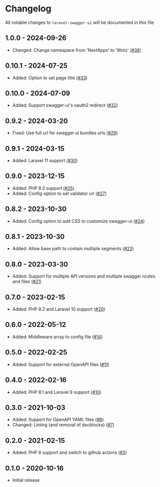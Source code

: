 # Changelog

All notable changes to `laravel-swagger-ui` will be documented in this file

## 1.0.0 - 2024-09-26

- Changed: Change namespace from 'NextApps' to 'Wotz' ([#36](https://github.com/wotzebra/laravel-swagger-ui/pull/36))

## 0.10.1 - 2024-07-25

- Added: Option to set page title ([#33](https://github.com/wotzebra/laravel-swagger-ui/pull/33))

## 0.10.0 - 2024-07-09

- Added: Support swagger-ui's oauth2 redirect ([#32](https://github.com/wotzebra/laravel-swagger-ui/pull/32))

## 0.9.2 - 2024-03-20

- Fixed: Use full url for swagger ui bundles urls ([#29](https://github.com/wotzebra/laravel-swagger-ui/pull/29))

## 0.9.1 - 2024-03-15

- Added: Laravel 11 support ([#30](https://github.com/wotzebra/laravel-swagger-ui/pull/30))

## 0.9.0 - 2023-12-15

- Added: PHP 8.3 support ([#25](https://github.com/wotzebra/laravel-swagger-ui/pull/25))
- Added: Config option to set validator url ([#27](https://github.com/wotzebra/laravel-swagger-ui/pull/27))

## 0.8.2 - 2023-10-30

- Added: Config option to add CSS to customize swagger-ui ([#24](https://github.com/wotzebra/laravel-swagger-ui/pull/24))

## 0.8.1 - 2023-10-30

- Added: Allow base path to contain multiple segments ([#23](https://github.com/wotzebra/laravel-swagger-ui/pull/23))

## 0.8.0 - 2023-03-30

- Added: Support for multiple API versions and multiple swagger routes and files ([#21](https://github.com/wotzebra/laravel-swagger-ui/pull/21))

## 0.7.0 - 2023-02-15

- Added: PHP 8.2 and Laravel 10 support ([#20](https://github.com/wotzebra/laravel-swagger-ui/pull/20))

## 0.6.0 - 2022-05-12

- Added: Middleware array to config file ([#14](https://github.com/wotzebra/laravel-swagger-ui/pull/14))

## 0.5.0 - 2022-02-25

- Added: Support for external OpenAPI files ([#11](https://github.com/wotzebra/laravel-swagger-ui/pull/11))

## 0.4.0 - 2022-02-16

- Added: PHP 8.1 and Laravel 9 support ([#10](https://github.com/wotzebra/laravel-swagger-ui/pull/10))

## 0.3.0 - 2021-10-03

- Added: Support for OpenAPI YAML files ([#6](https://github.com/wotzebra/laravel-swagger-ui/pull/6))
- Changed: Linting (and removal of docblocks) ([#7](https://github.com/wotzebra/laravel-swagger-ui/pull/7))

## 0.2.0 - 2021-02-15

- Added: PHP 8 support and switch to github actions ([#3](https://github.com/wotzebra/laravel-swagger-ui/pull/3))

## 0.1.0 - 2020-10-16

- Initial release
